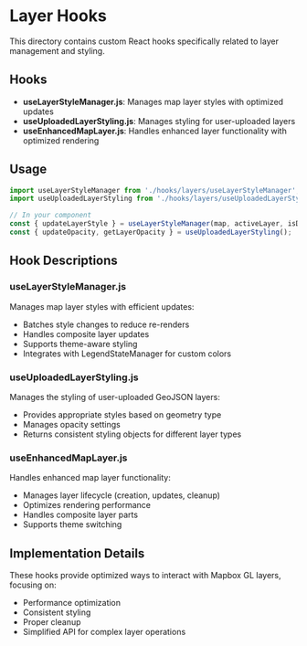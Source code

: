# Layer Hooks

This directory contains custom React hooks specifically related to layer management and styling.

## Hooks

- **useLayerStyleManager.js**: Manages map layer styles with optimized updates
- **useUploadedLayerStyling.js**: Manages styling for user-uploaded layers
- **useEnhancedMapLayer.js**: Handles enhanced layer functionality with optimized rendering

## Usage

```jsx
import useLayerStyleManager from './hooks/layers/useLayerStyleManager';
import useUploadedLayerStyling from './hooks/layers/useUploadedLayerStyling';

// In your component
const { updateLayerStyle } = useLayerStyleManager(map, activeLayer, isDarkMode);
const { updateOpacity, getLayerOpacity } = useUploadedLayerStyling();
```

## Hook Descriptions

### useLayerStyleManager.js

Manages map layer styles with efficient updates:

- Batches style changes to reduce re-renders
- Handles composite layer updates
- Supports theme-aware styling
- Integrates with LegendStateManager for custom colors

### useUploadedLayerStyling.js

Manages the styling of user-uploaded GeoJSON layers:

- Provides appropriate styles based on geometry type
- Manages opacity settings
- Returns consistent styling objects for different layer types

### useEnhancedMapLayer.js

Handles enhanced map layer functionality:

- Manages layer lifecycle (creation, updates, cleanup)
- Optimizes rendering performance
- Handles composite layer parts
- Supports theme switching

## Implementation Details

These hooks provide optimized ways to interact with Mapbox GL layers, focusing on:

- Performance optimization
- Consistent styling
- Proper cleanup
- Simplified API for complex layer operations
